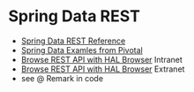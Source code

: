 # Spring Data REST

- [Spring Data REST Reference](https://docs.spring.io/spring-data/rest/docs/current/reference/html/#reference)
- [Spring Data Examles from Pivotal](https://github.com/spring-projects/spring-data-examples)
- [Browse REST API with HAL Browser](http://localhost:8080/explorer/index.html#uri=/) Intranet
- [Browse REST API with HAL Browser](http://localhost:8081/explorer/index.html#uri=/) Extranet
- see @ Remark in code

